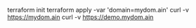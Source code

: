 terraform init
terraform apply -var 'domain=mydom.ain'
curl -v https://mydom.ain
curl -v https://demo.mydom.ain
